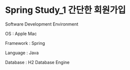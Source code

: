 # Spring Study_1 간단한 회원가입


Software Development Environment

OS : Apple Mac

Framework : Spring

Language : Java

Database : H2 Database Engine
